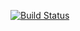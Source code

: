 [![Build Status](https://travis-ci.org/Ildar2123/OS_CourseProject.svg?branch=main)](https://travis-ci.org/Ildar2123/OS_CourseProject)
